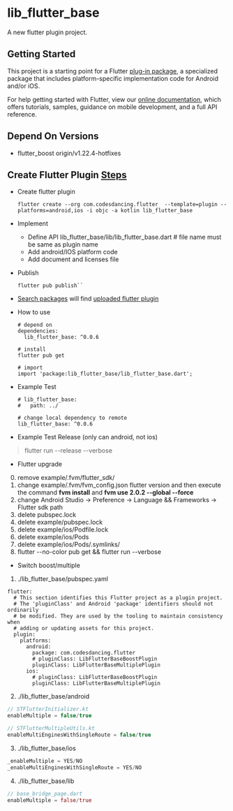 # lib_flutter_base

A new flutter plugin project.

## Getting Started

This project is a starting point for a Flutter
[plug-in package](https://flutter.dev/developing-packages/),
a specialized package that includes platform-specific implementation code for
Android and/or iOS.

For help getting started with Flutter, view our
[online documentation](https://flutter.dev/docs), which offers tutorials,
samples, guidance on mobile development, and a full API reference.

## Depend On Versions
* flutter_boost origin/v1.22.4-hotfixes

## Create Flutter Plugin [Steps](https://flutter.dev/docs/development/packages-and-plugins/developing-packages#plugin)
* Create flutter plugin
    ```shell script
    flutter create --org com.codesdancing.flutter  --template=plugin --platforms=android,ios -i objc -a kotlin lib_flutter_base
    ```
* Implement
    * Define API lib_flutter_base/lib/lib_flutter_base.dart # file name must be same as plugin name
    * Add android/IOS platform code
    * Add document and licenses file
* Publish
    ```shell script
    flutter pub publish``
    ```
* [Search packages](https://pub.dartlang.org) will find [uploaded flutter plugin](https://pub.dev/packages/lib_flutter_base)
* How to use
    ```shell script
    # depend on
    dependencies:
      lib_flutter_base: ^0.0.6
  
    # install
    flutter pub get
  
    # import  
    import 'package:lib_flutter_base/lib_flutter_base.dart';
   ```
* Example Test
    ```shell script
    # lib_flutter_base:
    #   path: ../
    
    # change local dependency to remote
    lib_flutter_base: ^0.0.6
    ```

* Example Test Release (only can android, not ios)
> flutter run --release --verbose

* Flutter upgrade
0. remove example/.fvm/flutter_sdk/
1. change example/.fvm/fvm_config.json flutter version and then execute the command **fvm install** and **fvm use 2.0.2 --global --force**
2. change Android Studio -> Preference -> Language && Frameworks -> Flutter sdk path
3. delete pubspec.lock 
4. delete example/pubspec.lock 
5. delete example/ios/Podfile.lock
6. delete example/ios/Pods
7. delete example/ios/Pods/.symlinks/
8. flutter --no-color pub get && flutter run --verbose

* Switch boost/multiple
1. ./lib_flutter_base/pubspec.yaml
```shell script
flutter:
  # This section identifies this Flutter project as a plugin project.
  # The 'pluginClass' and Android 'package' identifiers should not ordinarily
  # be modified. They are used by the tooling to maintain consistency when
  # adding or updating assets for this project.
  plugin:
    platforms:
      android:
        package: com.codesdancing.flutter
        # pluginClass: LibFlutterBaseBoostPlugin
        pluginClass: LibFlutterBaseMultiplePlugin
      ios:
        # pluginClass: LibFlutterBaseBoostPlugin
        pluginClass: LibFlutterBaseMultiplePlugin
```

2. ./lib_flutter_base/android
```kotlin
// STFlutterInitializer.kt
enableMultiple = false/true
```

```kotlin
// STFlutterMultipleUtils.kt
enableMultiEnginesWithSingleRoute = false/true
```

3. ./lib_flutter_base/ios
```objectivec
_enableMultiple = YES/NO
_enableMultiEnginesWithSingleRoute = YES/NO
```
4. ./lib_flutter_base/lib
```dart
// base_bridge_page.dart
enableMultiple = false/true
```